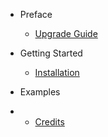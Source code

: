 - Preface
    - [Upgrade Guide](quick.md)

- Getting Started
    - [Installation](installation.md)

- Examples

-
    - [Credits](credits.md)